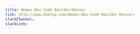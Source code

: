 ```yaml
---
title: Women Who Code Boulder/Denver
link: http://www.meetup.com/Women-Who-Code-Boulder-Denver/
slackChannel:
slackLink:
---
```


